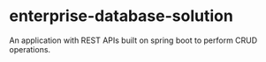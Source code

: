 # enterprise-database-solution
An application with REST APIs built on spring boot to perform CRUD operations.
